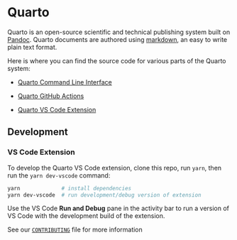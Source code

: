 
# Quarto

Quarto is an open-source scientific and technical publishing system built on [Pandoc](https://pandoc.org). Quarto documents are authored using [markdown](https://en.wikipedia.org/wiki/Markdown), an easy to write plain text format.

Here is where you can find the source code for various parts of the Quarto system:

- [Quarto Command Line Interface](https://github.com/quarto-dev/quarto-cli)

- [Quarto GitHub Actions](https://github.com/quarto-dev/quarto-actions)

- [Quarto VS Code Extension](https://github.com/quarto-dev/quarto/tree/main/apps/vscode)

## Development

### VS Code Extension

To develop the Quarto VS Code extension, clone this repo, run `yarn`, then run the `yarn dev-vscode` command:

```bash
yarn             # install dependencies
yarn dev-vscode  # run development/debug version of extension
```

Use the VS Code **Run and Debug** pane in the activity bar to run a version of VS Code with the development build of the extension.

See our [`CONTRIBUTING`]((https://github.com/quarto-dev/quarto/blob/main/apps/vscode/CONTRIBUTING.md)) file for more information
